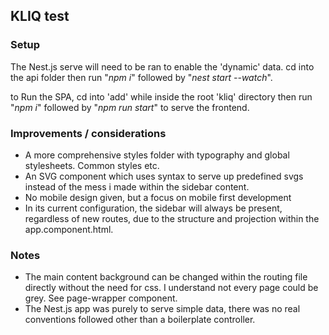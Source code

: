 ## KLIQ test

### Setup

The Nest.js serve will need to be ran to enable the 'dynamic' data. cd into the api folder then run "*npm i*" followed by "*nest start --watch*".

to Run the SPA, cd into 'add' while inside the root 'kliq' directory then run "*npm i*" followed by "*npm run start*" to serve the frontend.

### Improvements / considerations

- A more comprehensive styles folder with typography and global stylesheets. Common styles etc.
- An SVG component which uses <use xlink> syntax to serve up predefined svgs instead of the mess i made within the sidebar content.
- No mobile design given, but a focus on mobile first development
- In its current configuration, the sidebar will always be present, regardless of new routes, due to the structure and projection within the app.component.html. 

### Notes

- The main content background can be changed within the routing file directly without the need for css. I understand not every page could be grey. See page-wrapper component.
- The Nest.js app was purely to serve simple data, there was no real conventions followed other than a boilerplate controller.

